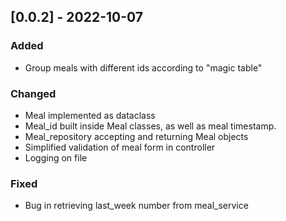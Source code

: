 ## [0.0.2] - 2022-10-07
### Added
- Group meals with different ids according to "magic table"

### Changed
- Meal implemented as dataclass
- Meal_id built inside Meal classes, as well as meal timestamp.
- Meal_repository accepting and returning Meal objects
- Simplified validation of meal form in controller
- Logging on file

### Fixed
- Bug in retrieving last_week number from meal_service